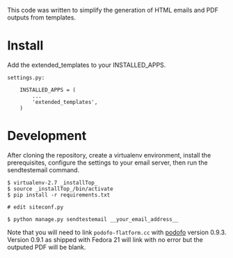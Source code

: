 This code was written to simplify the generation of HTML emails and PDF
outputs from templates.

Install
=======

Add the extended_templates to your INSTALLED_APPS.

    settings.py:

        INSTALLED_APPS = (
            ...
            'extended_templates',
        )

Development
===========

After cloning the repository, create a virtualenv environment, install
the prerequisites, configure the settings to your email server, then
run the sendtestemail command.

    $ virtualenv-2.7 _installTop_
    $ source _installTop_/bin/activate
    $ pip install -r requirements.txt

    # edit siteconf.py

    $ python manage.py sendtestemail __your_email_address__


Note that you will need to link ``podofo-flatform.cc`` with [podofo](http://podofo.sourceforge.net/)
version 0.9.3. Version 0.9.1 as shipped with Fedora 21 will link with no
error but the outputed PDF will be blank.

